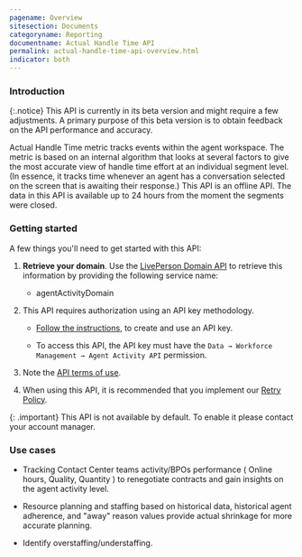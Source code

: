 ```yaml
---
pagename: Overview
sitesection: Documents
categoryname: Reporting
documentname: Actual Handle Time API
permalink: actual-handle-time-api-overview.html
indicator: both
---
```


### Introduction

{:.notice}
This API is currently in its beta version and might require a few adjustments. A primary purpose of this beta version is to obtain feedback on the API performance and accuracy.

Actual Handle Time metric tracks events within the agent workspace. The metric is based on an internal algorithm that looks at several factors to give the most accurate view of handle time effort at an individual segment level. (In essence, it tracks time whenever an agent has a conversation selected on the screen that is awaiting their response.)
This API is an offline API. The data in this API is available up to 24 hours from the moment the segments were closed.

### Getting started

A few things you'll need to get started with this API:

1. **Retrieve your domain**. Use the [LivePerson Domain API](agent-domain-domain-api.html) to retrieve this information by providing the following service name:

	* agentActivityDomain

2. This API requires authorization using an API key methodology.

	* [Follow the instructions](guides-gettingstarted.html), to create and use an API key.
	
	* To access this API, the API key must have the `Data → Workforce Management → Agent Activity API` permission.  

3. Note the [API terms of use](https://www.liveperson.com/policies/terms-of-use).

4. When using this API, it is recommended that you implement our [Retry Policy](guides-retry-policy.html).

{: .important}
This API is not available by default. To enable it please contact your account manager.

### Use cases

* Tracking Contact Center teams activity/BPOs performance ( Online hours, Quality, Quantity ) to renegotiate contracts and gain insights on the agent activity level.
  
* Resource planning and staffing based on historical data, historical agent adherence, and "away" reason values provide actual shrinkage for more accurate planning.

* Identify overstaffing/understaffing.
